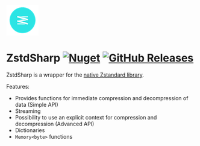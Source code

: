 ![icon](https://raw.githubusercontent.com/Crauzer/ZstdSharp/master/zstd_icon.png)

# ZstdSharp [![Nuget](https://img.shields.io/nuget/dt/ZstdSharp?color=blue&logo=nuget&style=flat-square)](https://www.nuget.org/packages/ZstdSharp/) [![GitHub Releases](https://img.shields.io/github/downloads/Crauzer/ZstdSharp/latest/total?logo=github&style=flat-square)](https://github.com/Crauzer/ZstdSharp/releases)

ZstdSharp is a wrapper for the [native Zstandard library](https://github.com/facebook/zstd).

Features:
* Provides functions for immediate compression and decompression of data (Simple API)
* Streaming
* Possibility to use an explicit context for compression and decompression (Advanced API)
* Dictionaries
* ```Memory<byte>``` functions
